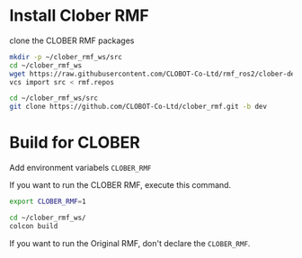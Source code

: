 # Install Clober RMF

clone the CLOBER RMF packages
```bash
mkdir -p ~/clober_rmf_ws/src
cd ~/clober_rmf_ws
wget https://raw.githubusercontent.com/CLOBOT-Co-Ltd/rmf_ros2/clober-dev/rmf.repos
vcs import src < rmf.repos

cd ~/clober_rmf_ws/src
git clone https://github.com/CLOBOT-Co-Ltd/clober_rmf.git -b dev
```

# Build for CLOBER

Add environment variabels `CLOBER_RMF`

If you want to run the CLOBER RMF, execute this command.
```bash
export CLOBER_RMF=1

cd ~/clober_rmf_ws/
colcon build
```

If you want to run the Original RMF, don't declare the `CLOBER_RMF`.